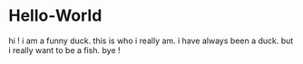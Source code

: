 # Hello-World

hi ! i am a funny duck. this is who i really am. i have always been a duck. but i really want to be a fish. bye !

